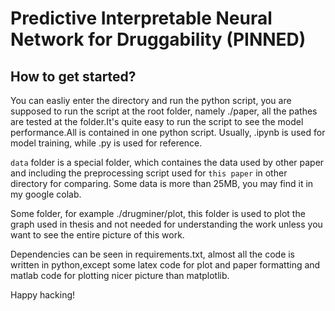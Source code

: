 # Predictive Interpretable Neural Network for Druggability (PINNED)

## How to get started?

You can easliy enter the directory and run the python script, you are supposed to run the script at the root folder, namely ./paper, all the pathes are tested at the folder.It's quite easy to run the script to see the model performance.All is contained in one python script. Usually, .ipynb is used for model training, while .py is used for reference.

`data` folder is a special folder, which containes the data used by other paper and including the preprocessing script used for `this paper` in other directory for comparing. Some data is more than 25MB, you may find it in my google colab.

Some folder, for example ./drugminer/plot, this folder is used to plot the graph used in thesis and not needed for understanding the work unless you want to see the entire picture of this work.

Dependencies can be seen in requirements.txt, almost all the code is written in python,except some latex code for plot and paper formatting and matlab code for plotting nicer picture than matplotlib.

Happy hacking!